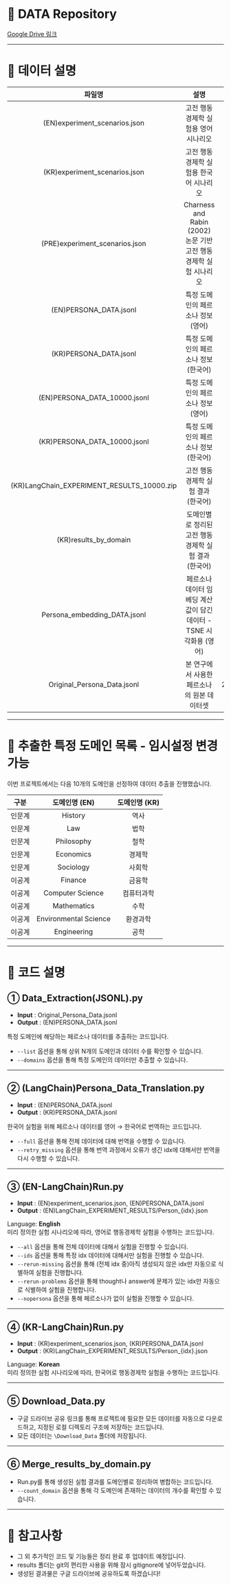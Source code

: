 # 💾 DATA Repository

[Google Drive 링크](https://drive.google.com/drive/folders/1ryxXR_OhH1orSBd33uVKIaQ87L4mVp_s?usp=sharing)

---

# 📂 데이터 설명

| 파일명 | 설명 | 개수 |
|:---:|:---:|:---:|
| (EN)experiment_scenarios.json | 고전 행동경제학 실험용 영어 시나리오 | - |
| (KR)experiment_scenarios.json | 고전 행동경제학 실험용 한국어 시나리오 | - |
| (PRE)experiment_scenarios.json | Charness and Rabin (2002) 논문 기반 <br>고전 행동경제학 실험 시나리오 | - |
| (EN)PERSONA_DATA.jsonl | 특정 도메인의 페르소나 정보 (영어) | 100,000 |
| (KR)PERSONA_DATA.jsonl | 특정 도메인의 페르소나 정보 (한국어) | 100,000 |
| (EN)PERSONA_DATA_10000.jsonl | 특정 도메인의 페르소나 정보 (영어) | 10,000 |
| (KR)PERSONA_DATA_10000.jsonl | 특정 도메인의 페르소나 정보 (한국어) | 10,000 |
| (KR)LangChain_EXPERIMENT_RESULTS_10000.zip | 고전 행동경제학 실험 결과 (한국어) | 10,000 |
| (KR)results_by_domain | 도메인별로 정리된 고전 행동경제학 실험 결과 (한국어) | 10,000 |
| Persona_embedding_DATA.jsonl | 페르소나 데이터 임베딩 계산값이 담긴 데이터 - TSNE 시각화용 (영어) | 5,000 |
| Original_Persona_Data.jsonl | 본 연구에서 사용한 페르소나의 원본 데이터셋 | 20,000,000 |



---

# 🎯 추출한 특정 도메인 목록 - 임시설정 변경가능

이번 프로젝트에서는 다음 10개의 도메인을 선정하여 데이터 추출을 진행했습니다.

| 구분 | 도메인명 (EN) | 도메인명 (KR) |
|:---:|:---:|:---:|
| 인문계 | History | 역사 |
| 인문계 | Law | 법학 |
| 인문계 | Philosophy | 철학 |
| 인문계 | Economics | 경제학 |
| 인문계 | Sociology | 사회학 |
| 이공계 | Finance | 금융학 |
| 이공계 | Computer Science | 컴퓨터과학 |
| 이공계 | Mathematics | 수학 |
| 이공계 | Environmental Science | 환경과학 |
| 이공계 | Engineering | 공학 |

---

# 🧩 코드 설명

## ① Data_Extraction(JSONL).py
- **Input** : Original_Persona_Data.jsonl  
- **Output** : (EN)PERSONA_DATA.jsonl  

특정 도메인에 해당하는 페르소나 데이터를 추출하는 코드입니다.  
- `--list` 옵션을 통해 상위 N개의 도메인과 데이터 수를 확인할 수 있습니다.
- `--domains` 옵션을 통해 특정 도메인의 데이터만 추출할 수 있습니다.

---

## ② (LangChain)Persona_Data_Translation.py
- **Input** : (EN)PERSONA_DATA.jsonl  
- **Output** : (KR)PERSONA_DATA.jsonl  

한국어 실험을 위해 페르소나 데이터를 영어 → 한국어로 번역하는 코드입니다.
- `--full` 옵션을 통해 전체 데이터에 대해 번역을 수행할 수 있습니다.
- `--retry_missing` 옵션을 통해 번역 과정에서 오류가 생긴 idx에 대해서만 번역을 다시 수행할 수 있습니다.

---

## ③ (EN-LangChain)Run.py
- **Input** : (EN)experiment_scenarios.json, (EN)PERSONA_DATA.jsonl  
- **Output** : (EN)LangChain_EXPERIMENT_RESULTS/Person_{idx}.json  

Language: **English**  
미리 정의한 실험 시나리오에 따라, 영어로 행동경제학 실험을 수행하는 코드입니다.
- `--all` 옵션을 통해 전체 데이터에 대해서 실험을 진행할 수 있습니다.
- `--ids` 옵션을 통해 특정 idx 데이터에 대해서만 실험을 진행할 수 있습니다.
- `--rerun-missing` 옵션을 통해 (전체 idx 중)아직 생성되지 않은 idx만 자동으로 식별하여 실험을 진행합니다.
- `--rerun-problems` 옵션을 통해 thought나 answer에 문제가 있는 idx만 자동으로 식별하여 실험을 진행합니다.
- `--nopersona` 옵션을 통해 페르소나가 없이 실험을 진행할 수 있습니다.

---

## ④ (KR-LangChain)Run.py
- **Input** : (KR)experiment_scenarios.json, (KR)PERSONA_DATA.jsonl  
- **Output** : (KR)LangChain_EXPERIMENT_RESULTS/Person_{idx}.json  

Language: **Korean**  
미리 정의한 실험 시나리오에 따라, 한국어로 행동경제학 실험을 수행하는 코드입니다.

---

## ⑤ Download_Data.py
- 구글 드라이브 공유 링크를 통해 프로젝트에 필요한 모든 데이터를 자동으로 다운로드하고, 지정된 로컬 디렉토리 구조에 저장하는 코드입니다.
- 모든 데이터는 `\Download_Data` 폴더에 저장됩니다.

---

## ⑥ Merge_results_by_domain.py
- Run.py를 통해 생성된 실험 결과를 도메인별로 정리하여 병합하는 코드입니다.
- `--count_domain` 옵션을 통해 각 도메인에 존재하는 데이터의 개수를 확인할 수 있습니다.
---

# 📢 참고사항
- 그 외 추가적인 코드 및 기능들은 정리 완료 후 업데이트 예정입니다.
- results 폴더는 git의 편리한 사용을 위해 잠시 gitignore에 넣어두었습니다.
- 생성된 결과물은 구글 드라이브에 공유하도록 하겠습니다!
